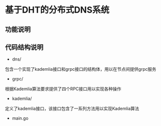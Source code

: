 # 基于DHT的分布式DNS系统

## 功能说明

## 代码结构说明

- dns/

包含一个实现了kademlia接口和grpc接口的结构体，用以在节点间提供grpc服务

- grpc/

根据Kademlia算法要求提供了四个RPC接口用以实现各种操作

- kademlia/

定义了kademlia接口，该接口包含了一系列方法用以实现Kademlia算法

- main.go
